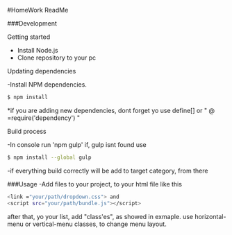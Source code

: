#HomeWork ReadMe

###Development

Getting started

- Install Node.js 
- Clone repository to your pc

Updating dependencies

-Install NPM dependencies.

```sh
$ npm install
```
*if you are adding new dependencies, dont forget yo use define[] or " @ =require('dependency') " 

Build process

-In console run 'npm gulp' if, gulp isnt found use 

```sh
$ npm install --global gulp
```

-if everything  build correctly will be add to target category, from there 

###Usage
-Add files to your project, to your html file like this
```sh
<link ="your/path/dropdown.css"> and 
<script src="your/path/bundle.js"></script>
```
after that, yo your list, add "class'es", as showed in exmaple.
use horizontal-menu or vertical-menu classes, to change menu layout.
